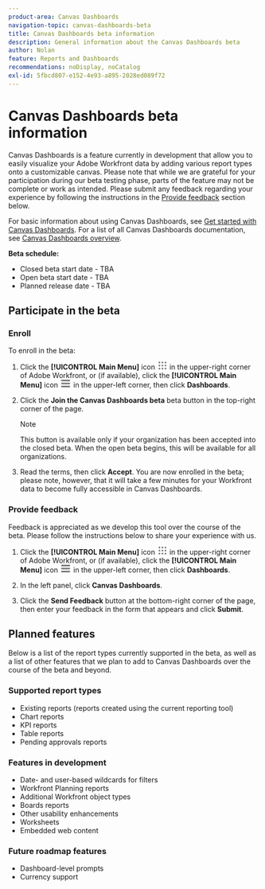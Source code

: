 ```yaml
---
product-area: Canvas Dashboards
navigation-topic: canvas-dashboards-beta
title: Canvas Dashboards beta information
description: General information about the Canvas Dashboards beta
author: Nolan
feature: Reports and Dashboards
recommendations: noDisplay, noCatalog
exl-id: 5fbcd807-e152-4e93-a895-2028ed089f72
---
```

# Canvas Dashboards beta information

Canvas Dashboards is a feature currently in development that allow you to easily visualize your Adobe Workfront data by adding various report types onto a customizable canvas. Please note that while we are grateful for your participation during our beta testing phase, parts of the feature may not be complete or work as intended. Please submit any feedback regarding your experience by following the instructions in the [Provide feedback](#provide-feedback) section below.

For basic information about using Canvas Dashboards, see [Get started with Canvas Dashboards](/help/quicksilver/reports-and-dashboards/canvas-dashboards/manage-canvas-dashboards/get-started-canvas-dashboards.md).
For a list of all Canvas Dashboards documentation, see [Canvas Dashboards overview](/help/quicksilver/reports-and-dashboards/canvas-dashboards/canvas-dashboards-overview.md).

**Beta schedule:**

* Closed beta start date - TBA
* Open beta start date - TBA
* Planned release date - TBA

## Participate in the beta

### Enroll

To enroll in the beta:

1. Click the **[!UICONTROL Main Menu]** icon ![Main Menu](/help/_includes/assets/main-menu-icon.png) in the upper-right corner of Adobe Workfront, or (if available), click the **[!UICONTROL Main Menu]** icon ![Main Menu](/help/_includes/assets/main-menu-icon-left-nav.png) in the upper-left corner, then click **Dashboards**.

1. Click the **Join the Canvas Dashboards beta** beta button in the top-right corner of the page.

   >[!NOTE]
   >
   >This button is available only if your organization has been accepted into the closed beta. When the open beta begins, this will be available for all organizations.

1. Read the terms, then click **Accept**. You are now enrolled in the beta; please note, however, that it will take a few minutes for your Workfront data to become fully accessible in Canvas Dashboards. 

### Provide feedback

Feedback is appreciated as we develop this tool over the course of the beta. Please follow the instructions below to share your experience with us.

1. Click the **[!UICONTROL Main Menu]** icon ![Main Menu](/help/_includes/assets/main-menu-icon.png) in the upper-right corner of Adobe Workfront, or (if available), click the **[!UICONTROL Main Menu]** icon ![Main Menu](/help/_includes/assets/main-menu-icon-left-nav.png) in the upper-left corner, then click **Dashboards**.

1. In the left panel, click **Canvas Dashboards**.

1. Click the **Send Feedback** button at the bottom-right corner of the page, then enter your feedback in the form that appears and click **Submit**.

## Planned features

Below is a list of the report types currently supported in the beta, as well as a list of other features that we plan to add to Canvas Dashboards over the course of the beta and beyond.

### Supported report types

* Existing reports (reports created using the current reporting tool)
* Chart reports
* KPI reports
* Table reports
* Pending approvals reports

### Features in development

* Date- and user-based wildcards for filters
* Workfront Planning reports
* Additional Workfront object types
* Boards reports
* Other usability enhancements
* Worksheets
* Embedded web content

### Future roadmap features

* Dashboard-level prompts
* Currency support
